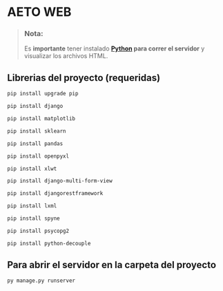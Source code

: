 # AETO WEB

> ### Nota:
> Es **importante** tener instalado **[Python](https://www.python.org/downloads/) para correr el servidor** y visualizar los archivos HTML.

## Librerias del proyecto (requeridas)

```bash
pip install upgrade pip
```

```bash
pip install django 
```

```bash
pip install matplotlib
```

```bash
pip install sklearn
```

```bash
pip install pandas 
```

```bash
pip install openpyxl
```

```bash
pip install xlwt
```

```bash
pip install django-multi-form-view
```

```bash
pip install djangorestframework
```

```bash
pip install lxml
```

```bash
pip install spyne
```

```bash
pip install psycopg2
```

```bash
pip install python-decouple
```


## Para abrir el servidor en la carpeta del proyecto

```bash
py manage.py runserver
``` 
